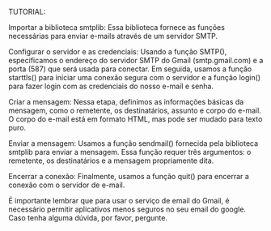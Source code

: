 
TUTORIAL:

Importar a biblioteca smtplib: Essa biblioteca fornece as funções necessárias para enviar e-mails através de um servidor SMTP.

Configurar o servidor e as credenciais: Usando a função SMTP(), especificamos o endereço do servidor SMTP do Gmail (smtp.gmail.com) e a porta (587) que será usada para conectar. Em seguida, usamos a função starttls() para iniciar uma conexão segura com o servidor e a função login() para fazer login com as credenciais do nosso e-mail e senha.

Criar a mensagem: Nessa etapa, definimos as informações básicas da mensagem, como o remetente, os destinatários, assunto e corpo do e-mail. O corpo do e-mail está em formato HTML, mas pode ser mudado para texto puro.

Enviar a mensagem: Usamos a função sendmail() fornecida pela biblioteca smtplib para enviar a mensagem. Essa função requer três argumentos: o remetente, os destinatários e a mensagem propriamente dita.

Encerrar a conexão: Finalmente, usamos a função quit() para encerrar a conexão com o servidor de e-mail.

É importante lembrar que para usar o serviço de email do Gmail, é necessário permitir aplicativos menos seguros no seu email do google.
Caso tenha alguma dúvida, por favor, pergunte.

